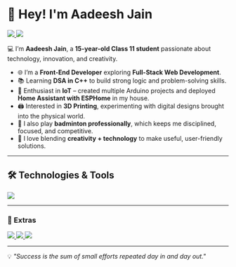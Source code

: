 # 👋 Hey! I'm Aadeesh Jain 

<a href="https://www.linkedin.com/in/aadeesh-jain-74ba9a2b7/" target="_blank" rel="noopener noreferrer">
  <img src="https://img.shields.io/badge/-LinkedIn-0e76a8?style=flat-square&logo=Linkedin&logoColor=white"/>
</a>
<a href="https://www.instagram.com/aadeesh._.jain/?hl=en" target="_blank" rel="noopener noreferrer">
  <img src="https://img.shields.io/badge/-Instagram-e4405f?style=flat-square&logo=Instagram&logoColor=white"/>
</a>

💻 I’m **Aadeesh Jain**, a **15-year-old Class 11 student** passionate about technology, innovation, and creativity.  

- 🌐 I’m a **Front-End Developer** exploring **Full-Stack Web Development**.  
- 📚 Learning **DSA in C++** to build strong logic and problem-solving skills.  
- 🤖 Enthusiast in **IoT** – created multiple Arduino projects and deployed **Home Assistant with ESPHome** in my house.  
- 🖨️ Interested in **3D Printing**, experimenting with digital designs brought into the physical world.  
- 🏸 I also play **badminton professionally**, which keeps me disciplined, focused, and competitive.  
- 🎨 I love blending **creativity + technology** to make useful, user-friendly solutions.  

---

## 🛠️ Technologies & Tools  

<a href="https://skillicons.dev" target="_blank" rel="noopener noreferrer">
  <img src="https://skillicons.dev/icons?i=html,css,js,react,nextjs,mysql,sqlite,cpp,c,ts,vite,python,git,github,npm,powershell,arduino"/>
</a>  

---

### 📌 Extras  

<a href="https://www.linkedin.com/in/aadeesh-jain-74ba9a2b7/" target="_blank" rel="noopener noreferrer">
  <img src="https://img.shields.io/badge/LinkedIn-0e76a8?style=for-the-badge&logo=linkedin&logoColor=white"/>
</a>
<a href="https://www.instagram.com/aadeesh._.jain/?hl=en" target="_blank" rel="noopener noreferrer">
  <img src="https://img.shields.io/badge/Instagram-E4405F?style=for-the-badge&logo=instagram&logoColor=white"/>
</a>
<a href="https://github.com/AadeeshJainB2K" target="_blank" rel="noopener noreferrer">
  <img src="https://img.shields.io/badge/GitHub-000?style=for-the-badge&logo=github&logoColor=white"/>
</a>

---

💡 *"Success is the sum of small efforts repeated day in and day out."*  

